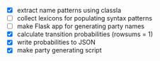 - [x] extract name patterns using classla
- [ ] collect lexicons for populating syntax patterns
- [ ] make Flask app for generating party names
- [x] calculate transition probabilities (rowsums = 1)
- [x] write probabilities to JSON
- [x] make party generating script
